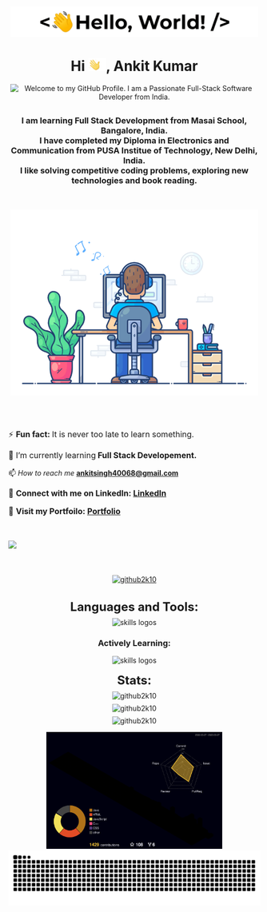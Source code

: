 <p align='center' style='margin: 16px 4px 8px;'>
    <img src="./assets/greetings.gif" alt="Hello World" />
</p>

<h1 align="center">
    Hi <img src='./assets/wave.gif' height='26' alt='there'>, Ankit Kumar
</h1>


<p align='center' style='margin: 16px 4px 8px;'>
    <img src="https://readme-typing-svg.herokuapp.com?font=Fira+Code&pause=1000&color=54A6FF&center=true&vCenter=true&multiline=true&width=710&height=70&lines=Welcome+to+my+GitHub+Profile;I+am+a+passionate+full-stack+software+engineer+from+India" alt="Welcome to my GitHub Profile. I am a Passionate Full-Stack Software Developer from India." />
</p>
<h2></h2>

<h3 align="center">
    I am learning Full Stack Development from Masai School, Bangalore, India.<br />
    I have completed my Diploma in Electronics and Communication from PUSA Institue of Technology, New Delhi, India.<br />
    I like solving competitive coding problems, exploring new technologies and book reading.
</h3>

<br>
<p align='center' style='margin: 16px 4px 8px;'>
    <img src="./assets/dev-working_rounded.gif" alt="working developer">
</p>

<h2></h2>
<br>

<div>
<p align='left' style='font-size: 16px;'>
    ⚡ <strong>Fun fact: </strong>It is never too late to learn something.
</p>

<p align='left' style='font-size: 16px;'>
    🌱 I’m currently learning<strong> Full Stack Developement.</strong>
</p>

📫 *How to reach me* **ankitsingh40068@gmail.com**

<p align='left' style='font-size: 16px;'>
    🔗 <strong>Connect with me on LinkedIn: <a href="https://linkedin.com/in/ankit-kumar-2k21"  target="_blank">LinkedIn</a></strong>
</p>

<p align='left' style='font-size: 16px;'>
    🔗 <strong>Visit my Portfoilo: <a href="https://github2k10.github.io/"  target="_blank">Portfolio</a></strong>
</p>
<br>

<p align="left" style='font-size: 16px;'> 
  <img src="https://komarev.com/ghpvc/?username=Github2k10&style=flat-square" />
</p>
</div>

<br>

<p align="center" style='margin: 16px 4px 8px;'> <a href="https://github.com/ryo-ma/github-profile-trophy"><img src="https://github-profile-trophy.vercel.app/?username=github2k10&theme=juicyfresh&column=4&margin-w=15&margin-h=15&no-bg=true&no-frame=true" alt="github2k10" /></a> </p>

<h2></h2>

<h3 align="center" style='margin: 32px 4px 8px; font-size: 24px;'>
    Languages and Tools:
</h3>

<div align='center' >
  <img style='text-align:center;' src="https://skillicons.dev/icons?i=arduino,c,cpp,css,git,github,html,js,java,linux,mysql,netlify,vscode" alt="skills logos"  /> <br> 
    <h3> <strong> Actively Learning: </strong></h3>
    <img style='text-align:center;' src="https://skillicons.dev/icons?i=aws,bootstrap,figma,hibernate,maven,sass,spring" alt="skills logos"  /> 
</div> 
<br>
    
<h3 align="center" style='margin: 0px 4px 8px; font-size: 24px;'>
    Stats:
</h3>
<p align="center" style='margin: 8px 4px;'>
    <img src="https://github-readme-stats.vercel.app/api/top-langs/?username=Github2k10&layout=compact&langs_count=10&theme=dark" alt="github2k10" />
</p>

<p align="center" style='margin: 8px 4px;'>
    <img src="https://github-readme-stats.vercel.app/api?username=Github2k10&show_icons=true&theme=dark" alt="github2k10" />
</p>

<p align="center" style='margin: 8px 4px;'>
    <img src="https://github-readme-streak-stats.herokuapp.com/?user=github2k10&theme=dark" alt="github2k10" />
</p>

<p align="center" >
    <img style='width : 70%;' src="profile-3d-contrib/profile-night-rainbow.svg?sanitize=true" alt="3D-profile-contrib">
</p?

 
<p align="center" style='margin: 8px 4px;'>
    <img src="https://github.com/Github2k10/Github2k10/blob/output/github-contribution-grid-snake.svg" alt="My snake eating contribution graph" />
</p>
